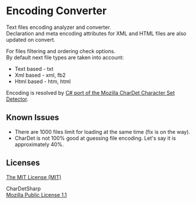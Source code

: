﻿# Encoding Converter
Text files encoding analyzer and converter.  
Declaration and meta encoding attributes for XML and HTML files are also updated on convert.

For files filtering and ordering check options.  
By default next file types are taken into account:
 * Text based - txt
 * Xml based - xml, fb2
 * Html based - htm, html

Encoding is resolved by [C# port of the Mozilla CharDet Character Set Detector](http://code.google.com/p/chardetsharp/).

## Known Issues
 * There are 1000 files limit for loading at the same time (fix is on the way).
 * CharDet is not 100% good at guessing file encoding. Let's say it is approximately 40%.

## Licenses
[The MIT License (MIT)](https://github.com/MSayfullin/EncodingConverter/blob/master/LICENSE)

CharDetSharp  
[Mozilla Public License 1.1](http://www.mozilla.org/MPL/)